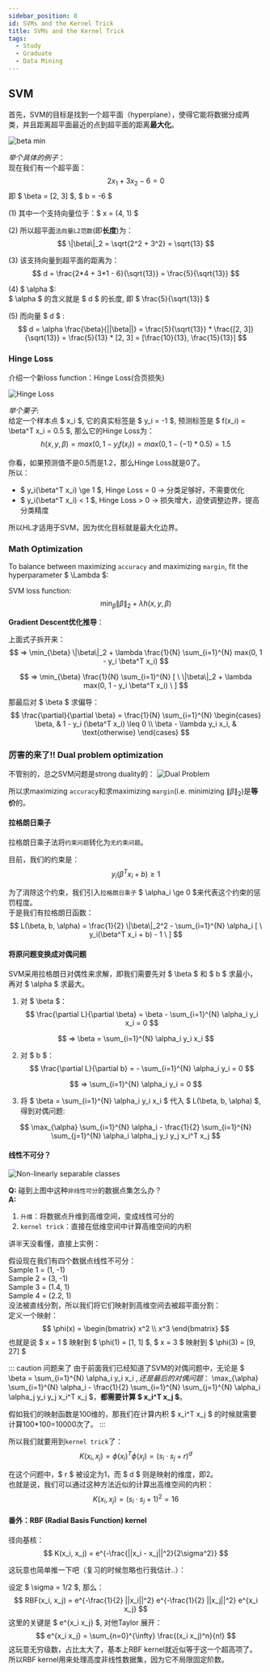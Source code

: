 ```yaml
---
sidebar_position: 8
id: SVMs and the Kernel Trick
title: SVMs and the Kernel Trick
tags:
  - Study
  - Graduate
  - Data Mining
---
```


## SVM

首先，SVM的目标是找到一个超平面（hyperplane），使得它能将数据分成两类，并且距离超平面最近的点到超平面的距离**最大化**。

![beta min](https://jcqn.oss-cn-beijing.aliyuncs.com/img_blog/514DM_12.png)

_举个具体的例子_：  
现在我们有一个超平面：
$$
2x_1 + 3x_2 - 6 = 0
$$
即 $ \beta = [2, 3] $, $ b = -6 $

(1) 其中一个支持向量位于：$ x = (4, 1) $

(2) 所以超平面`法向量L2范数`(即**长度**)为：
$$
\|\beta\|_2 = \sqrt{2^2 + 3^2} = \sqrt{13}
$$

(3) 该支持向量到超平面的距离为：
$$
d = \frac{2*4 + 3*1 - 6}{\sqrt{13}} = \frac{5}{\sqrt{13}}
$$

(4) $ \alpha $:  
$ \alpha $ 的含义就是 $ d $ 的长度, 即 $ \frac{5}{\sqrt{13}} $

(5) 而向量 $ d $ :
$$
d = \alpha \frac{\beta}{||\beta||} = \frac{5}{\sqrt{13}} * \frac{[2, 3]}{\sqrt{13}} = \frac{5}{13} * [2, 3] = [\frac{10}{13}, \frac{15}{13}]
$$


### Hinge Loss

介绍一个新loss function：Hinge Loss(合页损失)

![Hinge Loss](https://jcqn.oss-cn-beijing.aliyuncs.com/img_blog/514DM_13.png)

_举个栗子_:  
给定一个样本点 $ x_i $, 它的真实标签是 $ y_i = -1 $, 预测标签是 $ f(x_i) = \beta^T x_i = 0.5 $, 那么它的Hinge Loss为：
$$
h(x, y, \beta) = max(0, 1 - y_i f(x_i)) = max(0, 1 - (-1) * 0.5) = 1.5
$$

你看，如果预测值不是0.5而是1.2，那么Hinge Loss就是0了。  
所以：  
- $ y_i(\beta^T x_i) \ge 1 $, Hinge Loss = 0 -> 分类足够好，不需要优化
- $ y_i(\beta^T x_i) < 1 $, Hinge Loss > 0 -> 损失增大，迫使调整边界，提高分类精度  

所以HL才适用于SVM，因为优化目标就是最大化边界。

### Math Optimization

To balance between maximizing `accuracy` and maximizing `margin`, fit the hyperparameter $ \Lambda $:

SVM loss function:
$$
\min_{\beta} \|\beta\|_2 + \lambda h(x, y, \beta)
$$

**Gradient Descent优化推导**：  

上面式子拆开来：
$$
=> \min_{\beta} \|\beta\|_2 + \lambda \frac{1}{N} \sum_{i=1}^{N} max(0, 1 - y_i \beta^T x_i)
$$

$$
=> \min_{\beta} \frac{1}{N} \sum_{i=1}^{N} [ \ \|\beta\|_2 + \lambda max(0, 1 - y_i \beta^T x_i) \ ]
$$

那最后对 $ \beta $ 求偏导：
$$
\frac{\partial}{\partial \beta} = \frac{1}{N} \sum_{i=1}^{N} 
\begin{cases} 
\beta, & 1 - y_i (\beta^T x_i) \leq 0 \\ 
\beta - \lambda y_i x_i, & \text{otherwise}
\end{cases}
$$


### 厉害的来了!! Dual problem optimization

不管别的，总之SVM问题是strong duality的：
![Dual Problem](https://jcqn.oss-cn-beijing.aliyuncs.com/img_blog/514DM_14.png)

所以求maximizing `accuracy`和求maximizing `margin`(i.e. minimizing $\|\beta\|_2$)是**等价**的。

#### 拉格朗日乘子

拉格朗日乘子法将`约束问题`转化为`无约束问题`。

目前，我们的约束是：
$$
y_i(\beta^T x_i + b) \ge 1
$$

为了消除这个约束，我们引入`拉格朗日乘子` $ \alpha_i \ge 0 $来代表这个约束的惩罚程度。  
于是我们有拉格朗日函数：
$$
L(\beta, b, \alpha) = \frac{1}{2} \|\beta\|_2^2 - \sum_{i=1}^{N} \alpha_i [ \ y_i(\beta^T x_i + b) - 1 \ ]
$$  


#### 将原问题变换成对偶问题

SVM采用拉格朗日对偶性来求解，即我们需要先对 $ \beta $ 和 $ b $ 求最小，再对 $ \alpha $ 求最大。

1. 对 $ \beta $：
$$
\frac{\partial L}{\partial \beta} = \beta - \sum_{i=1}^{N} \alpha_i y_i x_i = 0
$$

$$
=> \beta = \sum_{i=1}^{N} \alpha_i y_i x_i
$$

2. 对 $ b $：
$$
\frac{\partial L}{\partial b} = - \sum_{i=1}^{N} \alpha_i y_i = 0
$$

$$
=> \sum_{i=1}^{N} \alpha_i y_i = 0
$$

3. 将 $ \beta = \sum_{i=1}^{N} \alpha_i y_i x_i $ 代入 $ L(\beta, b, \alpha) $, 得到对偶问题:

$$
\max_{\alpha} \sum_{i=1}^{N} \alpha_i - \frac{1}{2} \sum_{i=1}^{N} \sum_{j=1}^{N} \alpha_i \alpha_j y_i y_j x_i^T x_j
$$

#### 线性不可分？

![Non-linearly separable classes](https://jcqn.oss-cn-beijing.aliyuncs.com/img_blog/514DM_15.png)

**Q:** 碰到上图中这种`非线性可分`的数据点集怎么办？  
**A:**
1. `升维`：将数据点升维到高维空间，变成线性可分的
2. `kernel trick`：直接在低维空间中计算高维空间的内积

讲半天没看懂，直接上实例：

假设现在我们有四个数据点线性不可分：  
Sample 1 = (1, -1)  
Sample 2 = (3, -1)  
Sample 3 = (1.4, 1)  
Sample 4 = (2.2, 1)  
没法被直线分割，所以我们将它们映射到高维空间去被超平面分割：  
定义一个映射：
$$
\phi(x) = \begin{bmatrix} x^2 \\ x^3 \end{bmatrix}
$$
也就是说 $ x = 1 $ 映射到 $ \phi(1) = [1, 1] $, $ x = 3 $ 映射到 $ \phi(3) = [9, 27] $

::: caution 问题来了
由于前面我们已经知道了SVM的对偶问题中，无论是 $ \beta = \sum_{i=1}^{N} \alpha_i y_i x_i $, 还是最后的对偶问题：$ \max_{\alpha} \sum_{i=1}^{N} \alpha_i - \frac{1}{2} \sum_{i=1}^{N} \sum_{j=1}^{N} \alpha_i \alpha_j y_i y_j x_i^T x_j $，**都需要计算 $ x_i^T x_j $**。

假如我们的映射函数是100维的，那我们在计算内积 $ x_i^T x_j $ 的时候就需要计算100*100=10000次了。
:::

所以我们就要用到`kernel trick`了：
$$
K(x_i, x_j) = \phi(x_i)^T \phi(x_j) = (s_i \cdot s_j + r)^d
$$

在这个问题中，$ r $ 被设定为1，而 $ d $ 则是映射的维度，即2。  
也就是说，我们可以通过这种方法近似的计算出高维空间的内积：
$$
K(x_i, x_j) = (s_i \cdot s_j + 1)^2 = 16
$$

#### 番外：RBF (Radial Basis Function) kernel

径向基核：
$$
K(x_i, x_j) = e^{-\frac{||x_i - x_j||^2}{2\sigma^2}}
$$

这玩意也简单推一下吧（复习的时候忽略也行我估计..）：

设定 $ \sigma = 1/2 $, 那么：
$$
RBF(x_i, x_j) = e^{-\frac{1}{2} ||x_i||^2} e^{-\frac{1}{2} ||x_j||^2} e^{x_i x_j}
$$
这里的关键是 $ e^{x_i x_j} $, 对他Taylor 展开：
$$
e^{x_i x_j} = \sum_{n=0}^{\infty} \frac{(x_i x_j)^n}{n!}
$$
这玩意无穷级数，占比太大了，基本上RBF kernel就近似等于这一个超高项了。  
所以RBF kernel用来处理高度非线性数据集，因为它不局限固定阶数。
